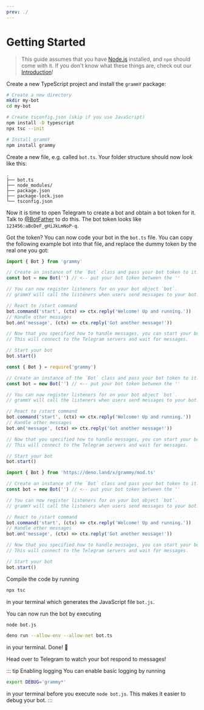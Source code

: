 ```yaml
---
prev: ./
---
```


# Getting Started

> This guide assumes that you have [Node.js](https://nodejs.org) installed, and `npm` should come with it.
> If you don't know what these things are, check out our [Introduction](./README.md)!

Create a new TypeScript project and install the `grammY` package:

```bash
# Create a new directory
mkdir my-bot
cd my-bot

# Create tsconfig.json (skip if you use JavaScript)
npm install -D typescript
npx tsc --init

# Install grammY
npm install grammy
```

Create a new file, e.g. called `bot.ts`.
Your folder structure should now look like this:

```asciiart:no-line-numbers
.
├── bot.ts
├── node_modules/
├── package.json
├── package-lock.json
└── tsconfig.json
```

Now it is time to open Telegram to create a bot and obtain a bot token for it.
Talk to [@BotFather](https://telegram.me/BotFather) to do this.
The bot token looks like `123456:aBcDeF_gHiJkLmNoP-q`.

Got the token? You can now code your bot in the `bot.ts` file.
You can copy the following example bot into that file, and replace the dummy token by the real one you got:

<CodeGroup>
 <CodeGroupItem title="TS">

```ts
import { Bot } from 'grammy'

// Create an instance of the `Bot` class and pass your bot token to it.
const bot = new Bot('') // <-- put your bot token between the ''

// You can now register listeners for on your bot object `bot`.
// grammY will call the listeners when users send messages to your bot.

// React to /start command
bot.command('start', (ctx) => ctx.reply('Welcome! Up and running.'))
// Handle other messages
bot.on('message', (ctx) => ctx.reply('Got another message!'))

// Now that you specified how to handle messages, you can start your bot.
// This will connect to the Telegram servers and wait for messages.

// Start your bot
bot.start()
```

 </CodeGroupItem>
 <CodeGroupItem title="JS">

```js
const { Bot } = require('grammy')

// Create an instance of the `Bot` class and pass your bot token to it.
const bot = new Bot('') // <-- put your bot token between the ''

// You can now register listeners for on your bot object `bot`.
// grammY will call the listeners when users send messages to your bot.

// React to /start command
bot.command('start', (ctx) => ctx.reply('Welcome! Up and running.'))
// Handle other messages
bot.on('message', (ctx) => ctx.reply('Got another message!'))

// Now that you specified how to handle messages, you can start your bot.
// This will connect to the Telegram servers and wait for messages.

// Start your bot
bot.start()
```

 </CodeGroupItem>
 <CodeGroupItem title="Deno">

```ts
import { Bot } from 'https://deno.land/x/grammy/mod.ts'

// Create an instance of the `Bot` class and pass your bot token to it.
const bot = new Bot('') // <-- put your bot token between the ''

// You can now register listeners for on your bot object `bot`.
// grammY will call the listeners when users send messages to your bot.

// React to /start command
bot.command('start', (ctx) => ctx.reply('Welcome! Up and running.'))
// Handle other messages
bot.on('message', (ctx) => ctx.reply('Got another message!'))

// Now that you specified how to handle messages, you can start your bot.
// This will connect to the Telegram servers and wait for messages.

// Start your bot
bot.start()
```

 </CodeGroupItem>
</CodeGroup>

Compile the code by running

```bash
npx tsc
```

in your terminal which generates the JavaScript file `bot.js`.

You can now run the bot by executing

<CodeGroup>
  <CodeGroupItem title="Node" active>

```bash
node bot.js
```

 </CodeGroupItem>
 <CodeGroupItem title="Deno">

```bash
deno run --allow-env --allow-net bot.ts
```

 </CodeGroupItem>
</CodeGroup>

in your terminal.
Done! :tada:

Head over to Telegram to watch your bot respond to messages!

::: tip Enabling logging
You can enable basic logging by running

```bash
export DEBUG='grammy*'
```

in your terminal before you execute `node bot.js`.
This makes it easier to debug your bot.
:::
